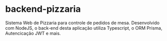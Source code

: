 # backend-pizzaria
Sistema Web de Pizzaria para controle de pedidos de mesa. Desenvolvido com NodeJS, o back-end desta aplicação utiliza Typescript, o ORM Prisma, Autencicação JWT e mais. 
